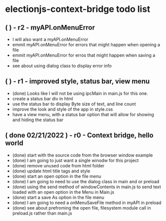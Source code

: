 # electionjs-context-bridge todo list

## (  ) - r2 - myAPI.onMenuError
* I will also want a myAPI.onMenuError
* emmit myAPI.onMenuError for errors that might happen when opening a file
* emmit myAPI.onMenuError for erros that might happen when saving a file
* see about using dialog class to display error info

## (  ) - r1 - improved style, status bar, view menu
* (done) Looks like I will not be using ipcMain in main.js for this one.
* create a status bar div in html
* use the status bar to display Byte size of text, and line count
* improve the look and style of the app in style.css
* have a view menu, with a status bar option that will allow for showing and hiding the status bar

## ( done 02/21/2022 ) - r0 - Context bridge, hello world
* (done) start with the source code from the browser window example
* (done) I am going to just want a single winodw for this project
* (done) remove unused code from html folder
* (done) update html title tags and style
* (done) start an open option in the file menu
* (done) I am going to need to use the dialog class in main and or preload
* (done) using the send method of windowContents in main.js to send text loaded with an open option in the Menu in Main.js
* (done) start a save As option in the file menu
* (done) I am going to need a onMenuSaveFile method in myAPI in preload
* (done) see about prefroming the open file, filesystem module call in preload.js rather than main.js
